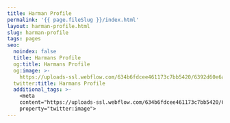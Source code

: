 ```yaml
---
title: Harman Profile
permalink: '{{ page.fileSlug }}/index.html'
layout: harman-profile.html
slug: harman-profile
tags: pages
seo:
  noindex: false
  title: Harmans Profile
  og:title: Harmans Profile
  og:image: >-
    https://uploads-ssl.webflow.com/634b6fdcee461173c7bb5420/6392d60e6a0f547f9e137bd3_Add%20a%20heading%20(1).jpg
  twitter:title: Harmans Profile
  additional_tags: >-
    <meta
    content="https://uploads-ssl.webflow.com/634b6fdcee461173c7bb5420/6392d60e6a0f547f9e137bd3_Add%20a%20heading%20(1).jpg"
    property="twitter:image">
---
```



